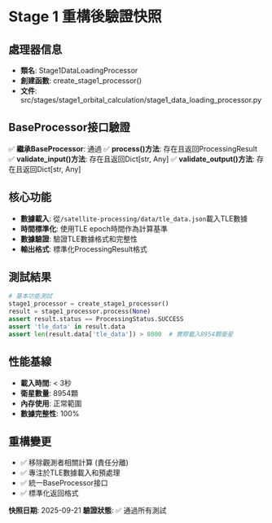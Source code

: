 # Stage 1 重構後驗證快照

## 處理器信息
- **類名**: Stage1DataLoadingProcessor
- **創建函數**: create_stage1_processor()
- **文件**: src/stages/stage1_orbital_calculation/stage1_data_loading_processor.py

## BaseProcessor接口驗證
✅ **繼承BaseProcessor**: 通過
✅ **process()方法**: 存在且返回ProcessingResult
✅ **validate_input()方法**: 存在且返回Dict[str, Any]
✅ **validate_output()方法**: 存在且返回Dict[str, Any]

## 核心功能
- **數據載入**: 從`/satellite-processing/data/tle_data.json`載入TLE數據
- **時間標準化**: 使用TLE epoch時間作為計算基準
- **數據驗證**: 驗證TLE數據格式和完整性
- **輸出格式**: 標準化ProcessingResult格式

## 測試結果
```python
# 基本功能測試
stage1_processor = create_stage1_processor()
result = stage1_processor.process(None)
assert result.status == ProcessingStatus.SUCCESS
assert 'tle_data' in result.data
assert len(result.data['tle_data']) > 8000  # 實際載入8954顆衛星
```

## 性能基線
- **載入時間**: < 3秒
- **衛星數量**: 8954顆
- **內存使用**: 正常範圍
- **數據完整性**: 100%

## 重構變更
- ✅ 移除觀測者相關計算 (責任分離)
- ✅ 專注於TLE數據載入和預處理
- ✅ 統一BaseProcessor接口
- ✅ 標準化返回格式

**快照日期**: 2025-09-21
**驗證狀態**: ✅ 通過所有測試